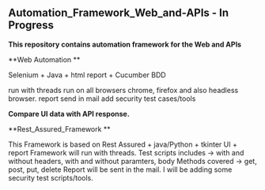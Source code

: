 ## Automation_Framework_Web_and-APIs - In Progress


**This repository contains automation framework for the Web and APIs**

**Web Automation **

Selenium + Java + html report + Cucumber BDD

run with threads
run on all browsers chrome, firefox and also headless browser.
report send in mail
add security test cases/tools

**Compare UI data with API response.**

**Rest_Assured_Framework **



This Framework is based on Rest Assured + java/Python + tkinter UI + report
Framework will run with threads.
Test scripts includes -> with and without headers, with and without paramters, body
Methods covered -> get, post, put, delete
Report will be sent in the mail.
I will be adding some security test scripts/tools.
